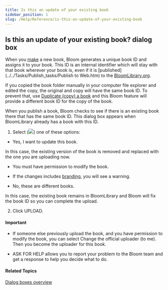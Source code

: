 ```yaml
---
title: Is this an update of your existing book
sidebar_position: 1
slug: /Help/Reference/is-this-an-update-of-your-existing-book
---
```


## Is this an update of your existing book? dialog box

When you [make](../../Tasks/Collections_tab_tasks/Collections_tab_tasks_overview.md) a new book, Bloom generates a unique book ID and assigns it to your book. This ID is an internal identifier which will stay with that book wherever your book is, even if it is [published](../../Tasks/Publish_tasks/Publish to Web.htm) to the [BloomLibrary.org](https://bloomlibrary.org/ "https://bloomlibrary.org/").

If you copied the book folder manually in your computer file explorer and edited the copy, the original and copy will have the same book ID. To prevent that, use [Duplicate (copy) a book](../../Tasks/Basic_tasks/Duplicate_a_book.md) and this Bloom feature will provide a different book ID for the copy of the book.

When you publish a book, Bloom checks to see if there is an existing book there that has the same book ID. This dialog box appears when BloomLibrary already has a book with this ID.

1.  Select (![](/ref-docs-assets/images/Tasks/Publish_tasks/SendRadioButton.png)) one of these options:
    

-   Yes, I want to update this book.
    

In this case, the existing version of the book is removed and replaced with the one you are uploading now.

-   You must have permission to modify the book.
    
-   If the changes includes [branding](../../Tasks/Edit_tasks/Enterprise/Custom_Branding.md), you will see a warning.
    
-   No, these are different books.
    

In this case, the existing book remains in BloomLibrary and Bloom will fix the book ID so you can complete the upload.

2.  Click UPLOAD.
    

#### Important

-   If someone else previously upload the book, and you have permission to modify the book, you can select Change the official uploader (to me). Then you become the uploader for this book.
    
-   ASK FOR HELP allows you to report your problem to the Bloom team and get a response to help you decide what to do.

#### Related Topics

[Dialog boxes overview](Dialog_boxes_overview.md)